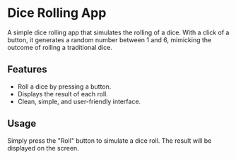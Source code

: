 # Dice Rolling App

A simple dice rolling app that simulates the rolling of a dice. With a click of a button, it generates a random number between 1 and 6, mimicking the outcome of rolling a traditional dice.

## Features

- Roll a dice by pressing a button.
- Displays the result of each roll.
- Clean, simple, and user-friendly interface.

## Usage
Simply press the "Roll" button to simulate a dice roll.
The result will be displayed on the screen.


